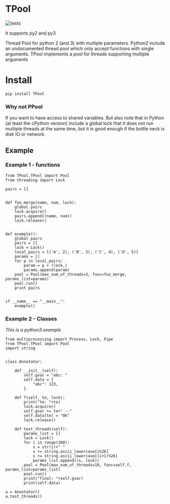 # TPool

![tests](../../actions/workflows/python-package.yml/badge.svg)

[//]: # ()
[//]: # ([![Build Status]&#40;https://semaphoreci.com/api/v1/ahmad88me/tpool/branches/master/badge.svg&#41;]&#40;https://semaphoreci.com/ahmad88me/tpool&#41;)

[//]: # ([![codecov]&#40;https://codecov.io/gh/oeg-upm/TPool/branch/master/graph/badge.svg&#41;]&#40;https://codecov.io/gh/oeg-upm/TPool&#41;)

It supports py2 and py3

Thread Pool for python 2 (and 3) with multiple parameters. 
Python2 include an undocumented thread pool which 
only accept functions with single arguments. TPool 
implements a pool for threads supporting multiple arguments 


# Install
`pip install TPool`

### Why not PPool
If you want to have access to shared variables. But also
note that in Python (at least the cPython version)
include a global lock that it does not run multiple 
threads at the same time, but it is good enough if the 
bottle neck is disk IO or network. 

## Example
### Example 1 - functions
```
from TPool.TPool import Pool
from threading import Lock

pairs = []


def foo_merge(name, num, lock):
    global pairs
    lock.acquire()
    pairs.append((name, num))
    lock.release()


def example():
    global pairs
    pairs = []
    lock = Lock()
    local_pairs = [('A', 2), ('B', 3), ('C', 4), ('D', 5)]
    params = []
    for p in local_pairs:
        param = p + (lock,)
        params.append(param)
    pool = Pool(max_num_of_threads=3, func=foo_merge, params_list=params)
    pool.run()
    print pairs


if __name__ == "__main__":
    example()
```

### Example 2 - Classes
*This is a python3 example*
```
from multiprocessing import Process, Lock, Pipe
from TPool.TPool import Pool
import string


class Annotator:

    def __init__(self):
        self.gvar = "abc: "
        self.data = {
            "abc": 123,
        }

    def f(self, te, lock):
        print("te: "+te)
        lock.acquire()
        self.gvar += te+" --"
        self.data[te] = "Ok"
        lock.release()

    def test_threads(self):
        params_list = []
        lock = Lock()
        for i in range(100):
            s = str(i)+" "
            s += string.ascii_lowercase[i%26]
            s += string.ascii_lowercase[(i+1)%26]
            params_list.append((s, lock))
        pool = Pool(max_num_of_threads=10, func=self.f, params_list=params_list)
        pool.run()
        print("final: "+self.gvar)
        print(self.data)

a = Annotator()
a.test_threads()
```
